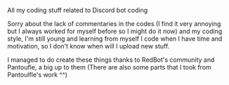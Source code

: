 All my coding stuff related to Discord bot coding

Sorry about the lack of commentaries in the codes (I find it very annoying but I always worked for myself before so I might do it now) and my coding style, I'm still young and learning from myself
I code when I have time and motivation, so I don't know when will I upload new stuff.


I managed to do create these things thanks to RedBot's community and Pantoufle, a big up to them (There are also some parts that I took from Pantoulfle's work ^^) 
